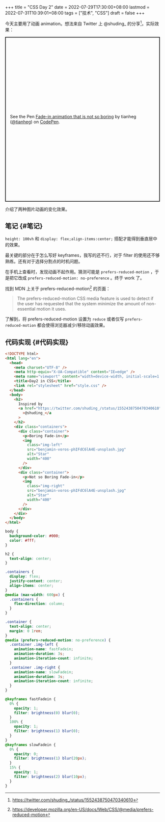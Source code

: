 +++
title = "CSS Day 2"
date = 2022-07-29T17:30:00+08:00
lastmod = 2022-07-31T10:39:01+08:00
tags = ["技术", "CSS"]
draft = false
+++

今天主要用了动画 animation。想法来自 Twitter 上 @shuding\_ 的分享[^fn:1]。实际效果：

<p class="codepen" data-height="537" data-default-tab="result" data-slug-hash="KKoyRaw" data-editable="true" data-user="tianheg" style="height: 537px; box-sizing: border-box; display: flex; align-items: center; justify-content: center; border: 2px solid; margin: 1em 0; padding: 1em;">
  <span>See the Pen <a href="https://codepen.io/tianheg/pen/KKoyRaw">
  Fade-in animation that is not so boring</a> by tianheg (<a href="https://codepen.io/tianheg">@tianheg</a>)
  on <a href="https://codepen.io">CodePen</a>.</span>
</p>
<script async src="https://cpwebassets.codepen.io/assets/embed/ei.js"></script>

介绍了两种图片动画的变化效果。


## 笔记 {#笔记}

`height: 100vh` 和 `display: flex;align-items:center;` 搭配才能得到垂直居中的效果。

最关键的部分在于怎么写好 keyframes，我写的还不行，对于 filter 的使用还不够熟练。还有对于选择分割点的时机问题。

在手机上查看时，发现动画不起作用。猜测可能是 `prefers-reduced-motion` ，于是把它改成 `prefers-reduced-motion: no-preference` 。终于 work 了。

找到 MDN 上关于 prefers-reduced-motion[^fn:2] 的页面：

> The prefers-reduced-motion CSS media feature is used to detect if the user has requested that the system minimize the amount of non-essential motion it uses.

了解到，将 prefers-reduced-motion 设置为 `reduce` 或者仅写 `prefers-reduced-motion` 都会使得浏览器减少/移除动画效果。


## 代码实现 {#代码实现}

```html
<!DOCTYPE html>
<html lang="en">
  <head>
    <meta charset="UTF-8" />
    <meta http-equiv="X-UA-Compatible" content="IE=edge" />
    <meta name="viewport" content="width=device-width, initial-scale=1.0" />
    <title>Day2 in CSS</title>
    <link rel="stylesheet" href="style.css" />
  </head>
  <body>
    <h2>
      Inspired by
      <a href="https://twitter.com/shuding_/status/1552438750470340610"
        >@shuding_</a
      >
    </h2>
    <div class="containers">
      <div class="container">
        <p>Boring Fade-in</p>
        <img
          class="img-left"
          src="benjamin-voros-phIFdC6lA4E-unsplash.jpg"
          alt="Star"
          width="400"
        />
      </div>
      <div class="container">
        <p>Not so Boring Fade-in</p>
        <img
          class="img-right"
          src="benjamin-voros-phIFdC6lA4E-unsplash.jpg"
          alt="Star"
          width="400"
        />
      </div>
    </div>
  </body>
</html>
```

```css
body {
  background-color: #000;
  color: #fff;
}

h2 {
  text-align: center;
}

.containers {
  display: flex;
  justify-content: center;
  align-items: center;
}
@media (max-width: 600px) {
  .containers {
    flex-direction: column;
  }
}

.container {
  text-align: center;
  margin: 0 1rem;
}
@media (prefers-reduced-motion: no-preference) {
  .container .img-left {
    animation-name: fastFadein;
    animation-duration: 3s;
    animation-iteration-count: infinite;
  }
  .container .img-right {
    animation-name: slowFadein;
    animation-duration: 3s;
    animation-iteration-count: infinite;
  }
}

@keyframes fastFadein {
  0% {
    opacity: 1;
    filter: brightness(0) blur(0);
  }
  100% {
    opacity: 1;
    filter: brightness(1) blur(0);
  }
}
@keyframes slowFadein {
  0% {
    opacity: 0;
    filter: brightness(1) blur(20px);
  }
  15% {
    opacity: 1;
    filter: brightness(2) blur(10px);
  }
}
```

[^fn:1]: <https://twitter.com/shuding_/status/1552438750470340610>
[^fn:2]: <https://developer.mozilla.org/en-US/docs/Web/CSS/@media/prefers-reduced-motion>